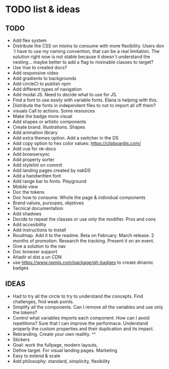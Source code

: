 # TODO list & ideas

## TODO

- Add flex system
- Distribute the CSS on mixins to consume with more flexibility. Users don´t have to use my naming convention, that can be a real limitation. The solution right now is not stable because it doesn´t understand the nesting... maybe better to add a flag to mixinable classes to target?
- Use Vue to created docs?
- Add responsive video
- Add gradients to backgrounds
- Add circleCI to publish npm
- Add different types of navigation
- Add modal JS. Need to decide what to use for JS.
- Find a font to use easily with variable fonts. Elana is helping with this.
- Distribute the fonts in independent files to not to import all off them?
- visuals Call to actions. Some resources
- Make the badge more visual
- Add shapes or artistic components
- Create brand. Illustrations. Shapes
- Add animation library
- Add extra themes option. Add a switcher in the DS
- Add copy option to hex color values: https://clipboardjs.com/
- Add vue for nk-docs
- Add browsersync
- Add property sorter
- Add stylelint on commit
- Add landing pages created by nakDS
- Add a handwritten font
- Add range bar to fonts. Playground
- Mobile view
- Doc the tokens
- Doc how to consume. Whole the page & individual components
- Brand values, pursopes, objetives
- Tecnical documentation
- Add shadows
- Decide to repeat the classes or use only the modifier. Pros and cons
- Add accesibility 
- Add instructions to install
- Roudmap. Add it to the readme. Beta on February. March release. 2 months of promotion. Research the tracking. Present it on an event.
- Give a solution to the nav
- Doc browser support
- Añadir el dist a un CDN
- use https://www.npmjs.com/package/gh-badges to create dinamic badges

## IDEAS
- Had to try all the circle to try to understand the concepts. Find challenges, find weak points.
- Simplify all the components. Can I remove all the variables and use only the tokens?
- Control what variables imports each component. How can I avoid repetitions? Sure that I can improve the performace. Understand properly the custom properties and their duplication and its impact.
- Rebranding. Create your own reallity. ^^
- Stickers
- Goal: work the fullpage, modern layouts, 
- Define target. For visual landing pages. Marketing
- Easy to extend & scale
- Add philosophy: standard, simplicity, flexibility